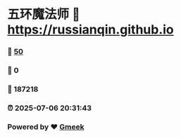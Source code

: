 # 五环魔法师 :link: https://russianqin.github.io 
### :page_facing_up: [50](https://russianqin.github.io/tag.html) 
### :speech_balloon: 0 
### :hibiscus: 187218 
### :alarm_clock: 2025-07-06 20:31:43 
### Powered by :heart: [Gmeek](https://github.com/Meekdai/Gmeek)
